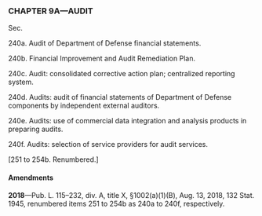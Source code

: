 ### **CHAPTER 9A—AUDIT** ###

Sec.

240a. Audit of Department of Defense financial statements.

240b. Financial Improvement and Audit Remediation Plan.

240c. Audit: consolidated corrective action plan; centralized reporting system.

240d. Audits: audit of financial statements of Department of Defense components by independent external auditors.

240e. Audits: use of commercial data integration and analysis products in preparing audits.

240f. Audits: selection of service providers for audit services.

[251 to 254b. Renumbered.]

#### Amendments ####

**2018**—Pub. L. 115–232, div. A, title X, §1002(a)(1)(B), Aug. 13, 2018, 132 Stat. 1945, renumbered items 251 to 254b as 240a to 240f, respectively.